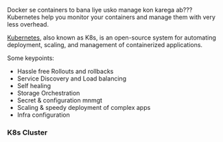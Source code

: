 Docker se containers to bana liye usko manage kon karega ab???
Kubernetes help you monitor your containers and manage them with very less overhead.

[Kubernetes](https://kubernetes.io/docs/concepts/overview/), also known as K8s, is an open-source system for automating deployment, scaling, and management of containerized applications.

Some keypoints:
- Hassle free Rollouts and rollbacks
- Service Discovery and Load balancing
- Self healing
- Storage Orchestration
- Secret & configuration mnmgt
- Scaling & speedy deployment of complex apps
- Infra configuration

### K8s Cluster

